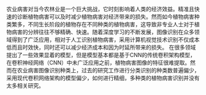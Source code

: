 农业病害对当今农林业是一个巨大挑战，它时刻影响着人类的经济效益。精准且快速的诊断植物病害可以及时减少植物病害对经济带来的损失。然而如今植物病害种类繁多，不同生长阶段的植物存在不同种类的植物病害，这导致非专业人士对于植物病害的分辨往往不够精确、快速。随着深度学习的不断发展，图像识别在众多领域得到了广泛应用，相对于人工识别植物病害，采用计算机视觉技术识别不仅成本低而且时效快，同时还可以减少经济成本和因为时延所带来的损失。
在很多领域提出了一些效果显着的模型，但是模型基本都是基于CNN的传统卷积架构模型，在卷积神经网络（CNN）中未广泛应用之前，植物病害图像的特征很难提取。然而在农业病害图像识别种类上，过去的研究工作进行分类识别的种类数普遍偏少，采用现代卷积网络架构的模型偏少，如何进行精细，多种类的植物病害识别并没有太多相关研究。


